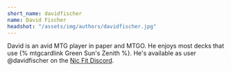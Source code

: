 ```yaml
---
short_name: davidfischer
name: David Fischer
headshot: "/assets/img/authors/davidfischer.jpg"
---
```


David is an avid MTG player in paper and MTGO.
He enjoys most decks that use {% mtgcardlink Green Sun's Zenith %}.
He's available as user @davidfischer on the [Nic Fit Discord](https://discordapp.com/invite/5R6KBa5).
